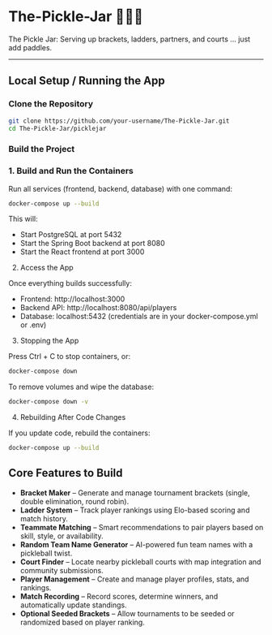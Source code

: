 # The-Pickle-Jar 🥒🫙🏓 

The Pickle Jar: Serving up brackets, ladders, partners, and courts ... just add paddles.

---

## Local Setup / Running the App


### Clone the Repository
```bash
git clone https://github.com/your-username/The-Pickle-Jar.git
cd The-Pickle-Jar/picklejar
```

### Build the Project
### 1. Build and Run the Containers
Run all services (frontend, backend, database) with one command:

```bash
docker-compose up --build
```

This will:
- Start PostgreSQL at port 5432
- Start the Spring Boot backend at port 8080
- Start the React frontend at port 3000

2. Access the App

Once everything builds successfully:
- Frontend: http://localhost:3000
- Backend API: http://localhost:8080/api/players
- Database: localhost:5432 (credentials are in your docker-compose.yml or .env)

3. Stopping the App

Press Ctrl + C to stop containers, or:
```bash
docker-compose down
```

To remove volumes and wipe the database:
```bash
docker-compose down -v
```

4. Rebuilding After Code Changes

If you update code, rebuild the containers:
```bash
docker-compose up --build
```


## Core Features to Build

- **Bracket Maker** – Generate and manage tournament brackets (single, double elimination, round robin).  
- **Ladder System** – Track player rankings using Elo-based scoring and match history.  
- **Teammate Matching** – Smart recommendations to pair players based on skill, style, or availability.  
- **Random Team Name Generator** – AI-powered fun team names with a pickleball twist.  
- **Court Finder** – Locate nearby pickleball courts with map integration and community submissions.  
- **Player Management** – Create and manage player profiles, stats, and rankings.  
- **Match Recording** – Record scores, determine winners, and automatically update standings.  
- **Optional Seeded Brackets** – Allow tournaments to be seeded or randomized based on player ranking.  



